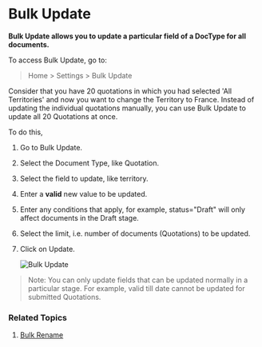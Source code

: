 <!-- add-breadcrumbs -->
# Bulk Update

**Bulk Update allows you to update a particular field of a DocType for all documents.**

To access Bulk Update, go to:
> Home > Settings > Bulk Update

Consider that you have 20 quotations in which you had selected 'All Territories' and now you want to change the Territory to France. Instead of updating the individual quotations manually, you can use Bulk Update to update all 20 Quotations at once.

To do this,

1. Go to Bulk Update.
1. Select the Document Type, like Quotation.
1. Select the field to update, like territory.
1. Enter a **valid** new value to be updated.
1. Enter any conditions that apply, for example, status="Draft" will only affect documents in the Draft stage.
1. Select the limit, i.e. number of documents (Quotations) to be updated.
1. Click on Update.

    ![Bulk Update](/docs/assets/img/setup/bulk-update.png)

> Note: You can only update fields that can be updated normally in a particular stage. For example, valid till date cannot be updated for submitted Quotations.

### Related Topics
1. [Bulk Rename](/docs/user/manual/en/setting-up/settings/bulk-rename)

